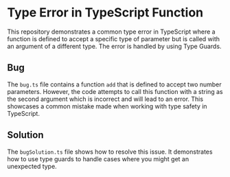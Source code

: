 # Type Error in TypeScript Function

This repository demonstrates a common type error in TypeScript where a function is defined to accept a specific type of parameter but is called with an argument of a different type.  The error is handled by using Type Guards.

## Bug
The `bug.ts` file contains a function `add` that is defined to accept two number parameters. However, the code attempts to call this function with a string as the second argument which is incorrect and will lead to an error. This showcases a common mistake made when working with type safety in TypeScript.

## Solution
The `bugSolution.ts` file shows how to resolve this issue. It demonstrates how to use type guards to handle cases where you might get an unexpected type.